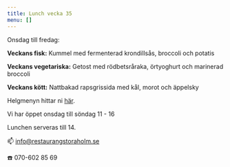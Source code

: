 ```yaml
---
title: Lunch vecka 35
menu: []
---
```

Onsdag till fredag:

**Veckans fisk:**
Kummel med fermenterad krondillsås, broccoli och potatis

**Veckans vegetariska:**
Getost med rödbetsråraka, örtyoghurt och marinerad broccoli

**Veckans kött:**
Nattbakad rapsgrissida med kål, morot och äppelsky

Helgmenyn hittar ni [här](https://www.restaurangstoraholm.se/helg/?i=2).

Vi har öppet onsdag till söndag 11 - 16

Lunchen serveras till 14.[](http://www.bjorlandagard.se)[](http://www.bjorlandagard.se)[](https://www.restaurangstoraholm.se/helg/?i=2)[](https://www.restaurangstoraholm.se/helg/?i=2)

📫 info@restaurangstoraholm.se

☎️ 070-602 85 69